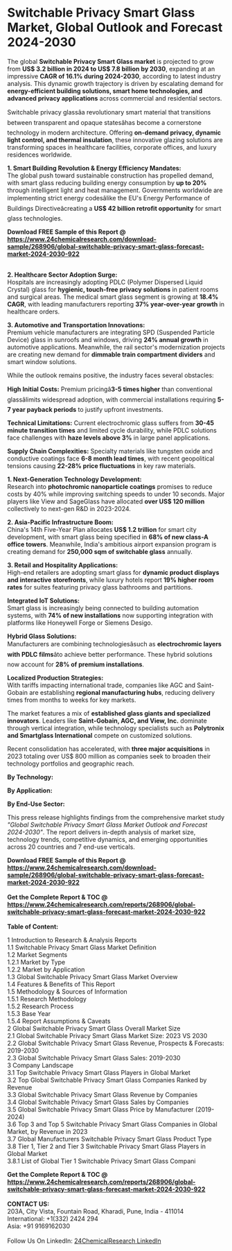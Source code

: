 <h1>Switchable Privacy Smart Glass Market, Global Outlook and Forecast 2024-2030</h1><p>The global <strong>Switchable Privacy Smart Glass market</strong> is projected to grow from <strong>US$ 3.2 billion in 2024 to US$ 7.8 billion by 2030</strong>, expanding at an impressive <strong>CAGR of 16.1% during 2024-2030</strong>, according to latest industry analysis. This dynamic growth trajectory is driven by escalating demand for <strong>energy-efficient building solutions, smart home technologies, and advanced privacy applications</strong> across commercial and residential sectors.</p><p>Switchable privacy glassâa revolutionary smart material that transitions between transparent and opaque statesâhas become a cornerstone technology in modern architecture. Offering <strong>on-demand privacy, dynamic light control, and thermal insulation</strong>, these innovative glazing solutions are transforming spaces in healthcare facilities, corporate offices, and luxury residences worldwide.</p><p><strong>1. Smart Building Revolution &amp; Energy Efficiency Mandates:</strong><br>
The global push toward sustainable construction has propelled demand, with smart glass reducing building energy consumption by <strong>up to 20%</strong> through intelligent light and heat management. Governments worldwide are implementing strict energy codesâlike the EU's Energy Performance of Buildings Directiveâcreating a <strong>US$ 42 billion retrofit opportunity</strong> for smart glass technologies.</p><div><b>Download FREE Sample of this Report @ 
            <a href="https://www.24chemicalresearch.com/download-sample/268906/global-switchable-privacy-smart-glass-forecast-market-2024-2030-922">
            https://www.24chemicalresearch.com/download-sample/268906/global-switchable-privacy-smart-glass-forecast-market-2024-2030-922</a></b></div><br><p><strong>2. Healthcare Sector Adoption Surge:</strong><br>
Hospitals are increasingly adopting PDLC (Polymer Dispersed Liquid Crystal) glass for <strong>hygienic, touch-free privacy solutions</strong> in patient rooms and surgical areas. The medical smart glass segment is growing at <strong>18.4% CAGR</strong>, with leading manufacturers reporting <strong>37% year-over-year growth</strong> in healthcare orders.</p><p><strong>3. Automotive and Transportation Innovations:</strong><br>
Premium vehicle manufacturers are integrating SPD (Suspended Particle Device) glass in sunroofs and windows, driving <strong>24% annual growth</strong> in automotive applications. Meanwhile, the rail sector's modernization projects are creating new demand for <strong>dimmable train compartment dividers</strong> and smart window solutions.</p><p>While the outlook remains positive, the industry faces several obstacles:</p><p><strong>High Initial Costs:</strong> Premium pricingâ<strong>3-5 times higher</strong> than conventional glassâlimits widespread adoption, with commercial installations requiring <strong>5-7 year payback periods</strong> to justify upfront investments.</p><p><strong>Technical Limitations:</strong> Current electrochromic glass suffers from <strong>30-45 minute transition times</strong> and limited cycle durability, while PDLC solutions face challenges with <strong>haze levels above 3%</strong> in large panel applications.</p><p><strong>Supply Chain Complexities:</strong> Specialty materials like tungsten oxide and conductive coatings face <strong>6-8 month lead times</strong>, with recent geopolitical tensions causing <strong>22-28% price fluctuations</strong> in key raw materials.</p><p><strong>1. Next-Generation Technology Development:</strong><br>
Research into <strong>photochromic nanoparticle coatings</strong> promises to reduce costs by 40% while improving switching speeds to under 10 seconds. Major players like View and SageGlass have allocated <strong>over US$ 120 million</strong> collectively to next-gen R&amp;D in 2023-2024.</p><p><strong>2. Asia-Pacific Infrastructure Boom:</strong><br>
China's 14th Five-Year Plan allocates <strong>US$ 1.2 trillion</strong> for smart city development, with smart glass being specified in <strong>68% of new class-A office towers</strong>. Meanwhile, India's ambitious airport expansion program is creating demand for <strong>250,000 sqm of switchable glass</strong> annually.</p><p><strong>3. Retail and Hospitality Applications:</strong><br>
High-end retailers are adopting smart glass for <strong>dynamic product displays and interactive storefronts</strong>, while luxury hotels report <strong>19% higher room rates</strong> for suites featuring privacy glass bathrooms and partitions.</p><p><strong>Integrated IoT Solutions:</strong><br>
    Smart glass is increasingly being connected to building automation systems, with <strong>74% of new installations</strong> now supporting integration with platforms like Honeywell Forge or Siemens Desigo.</p><p><strong>Hybrid Glass Solutions:</strong><br>
    Manufacturers are combining technologiesâsuch as <strong>electrochromic layers with PDLC films</strong>âto achieve better performance. These hybrid solutions now account for <strong>28% of premium installations</strong>.</p><p><strong>Localized Production Strategies:</strong><br>
    With tariffs impacting international trade, companies like AGC and Saint-Gobain are establishing <strong>regional manufacturing hubs</strong>, reducing delivery times from months to weeks for key markets.</p><p>The market features a mix of <strong>established glass giants and specialized innovators</strong>. Leaders like <strong>Saint-Gobain, AGC, and View, Inc.</strong> dominate through vertical integration, while technology specialists such as <strong>Polytronix and Smartglass International</strong> compete on customized solutions.</p><p>Recent consolidation has accelerated, with <strong>three major acquisitions</strong> in 2023 totaling over US$ 800 million as companies seek to broaden their technology portfolios and geographic reach.</p><p><strong>By Technology:</strong></p><p><strong>By Application:</strong></p><p><strong>By End-Use Sector:</strong></p><p>This press release highlights findings from the comprehensive market study <em>"Global Switchable Privacy Smart Glass Market Outlook and Forecast 2024-2030"</em>. The report delivers in-depth analysis of market size, technology trends, competitive dynamics, and emerging opportunities across 20 countries and 7 end-use verticals.</p><div><b>Download FREE Sample of this Report @ 
            <a href="https://www.24chemicalresearch.com/download-sample/268906/global-switchable-privacy-smart-glass-forecast-market-2024-2030-922">
            https://www.24chemicalresearch.com/download-sample/268906/global-switchable-privacy-smart-glass-forecast-market-2024-2030-922</a></b></div><br><div><b>Get the Complete Report & TOC @ 
            <a href="https://www.24chemicalresearch.com/reports/268906/global-switchable-privacy-smart-glass-forecast-market-2024-2030-922">
            https://www.24chemicalresearch.com/reports/268906/global-switchable-privacy-smart-glass-forecast-market-2024-2030-922</a></b></div><br>
            <b>Table of Content:</b><p>1 Introduction to Research & Analysis Reports<br />
    1.1 Switchable Privacy Smart Glass Market Definition<br />
    1.2 Market Segments<br />
        1.2.1 Market by Type<br />
        1.2.2 Market by Application<br />
    1.3 Global Switchable Privacy Smart Glass Market Overview<br />
    1.4 Features & Benefits of This Report<br />
    1.5 Methodology & Sources of Information<br />
        1.5.1 Research Methodology<br />
        1.5.2 Research Process<br />
        1.5.3 Base Year<br />
        1.5.4 Report Assumptions & Caveats<br />
2 Global Switchable Privacy Smart Glass Overall Market Size<br />
    2.1 Global Switchable Privacy Smart Glass Market Size: 2023 VS 2030<br />
    2.2 Global Switchable Privacy Smart Glass Revenue, Prospects & Forecasts: 2019-2030<br />
    2.3 Global Switchable Privacy Smart Glass Sales: 2019-2030<br />
3 Company Landscape<br />
    3.1 Top Switchable Privacy Smart Glass Players in Global Market<br />
    3.2 Top Global Switchable Privacy Smart Glass Companies Ranked by Revenue<br />
    3.3 Global Switchable Privacy Smart Glass Revenue by Companies<br />
    3.4 Global Switchable Privacy Smart Glass Sales by Companies<br />
    3.5 Global Switchable Privacy Smart Glass Price by Manufacturer (2019-2024)<br />
    3.6 Top 3 and Top 5 Switchable Privacy Smart Glass Companies in Global Market, by Revenue in 2023<br />
    3.7 Global Manufacturers Switchable Privacy Smart Glass Product Type<br />
    3.8 Tier 1, Tier 2 and Tier 3 Switchable Privacy Smart Glass Players in Global Market<br />
        3.8.1 List of Global Tier 1 Switchable Privacy Smart Glass Compani</p><div><b>Get the Complete Report & TOC @ 
            <a href="https://www.24chemicalresearch.com/reports/268906/global-switchable-privacy-smart-glass-forecast-market-2024-2030-922">
            https://www.24chemicalresearch.com/reports/268906/global-switchable-privacy-smart-glass-forecast-market-2024-2030-922</a></b></div><br><b>CONTACT US:</b><br>
            203A, City Vista, Fountain Road, Kharadi, Pune, India - 411014<br>
            International: +1(332) 2424 294<br>
            Asia: +91 9169162030 <br><br>
            Follow Us On LinkedIn: <a href="https://www.linkedin.com/company/24chemicalresearch/">24ChemicalResearch LinkedIn</a>